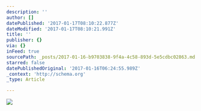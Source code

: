 ```yaml
---
description: ''
author: []
datePublished: '2017-01-17T08:10:22.877Z'
dateModified: '2017-01-17T08:10:21.991Z'
title: ''
publisher: {}
via: {}
inFeed: true
sourcePath: _posts/2017-01-16-b9703838-9f4a-4c58-893d-5e5cdbc02863.md
starred: false
datePublishedOriginal: '2017-01-16T06:24:55.989Z'
_context: 'http://schema.org'
_type: Article

---
```

![](https://the-grid-user-content.s3-us-west-2.amazonaws.com/bcb00ea6-701a-4666-a951-018a840f3f7d.jpg)